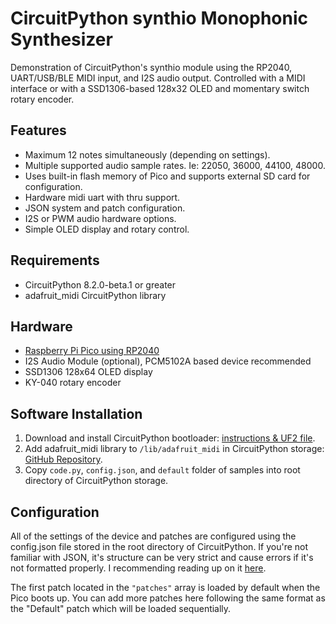 # CircuitPython synthio Monophonic Synthesizer
Demonstration of CircuitPython's synthio module using the RP2040, UART/USB/BLE MIDI input, and I2S audio output. Controlled with a MIDI interface or with a SSD1306-based 128x32 OLED and momentary switch rotary encoder.

## Features

* Maximum 12 notes simultaneously (depending on settings).
* Multiple supported audio sample rates. Ie: 22050, 36000, 44100, 48000.
* Uses built-in flash memory of Pico and supports external SD card for configuration.
* Hardware midi uart with thru support.
* JSON system and patch configuration.
* I2S or PWM audio hardware options.
* Simple OLED display and rotary control.

## Requirements

* CircuitPython 8.2.0-beta.1 or greater
* adafruit_midi CircuitPython library

## Hardware

* [Raspberry Pi Pico using RP2040](https://www.raspberrypi.com/products/raspberry-pi-pico/)
* I2S Audio Module (optional), PCM5102A based device recommended
* SSD1306 128x64 OLED display
* KY-040 rotary encoder

## Software Installation

1. Download and install CircuitPython bootloader: [instructions & UF2 file](https://circuitpython.org/board/raspberry_pi_pico/).
2. Add adafruit_midi library to `/lib/adafruit_midi` in CircuitPython storage: [GitHub Repository](https://github.com/adafruit/Adafruit_CircuitPython_MIDI).
3. Copy `code.py`, `config.json`, and `default` folder of samples into root directory of CircuitPython storage.

## Configuration

All of the settings of the device and patches are configured using the config.json file stored in the root directory of CircuitPython. If you're not familiar with JSON, it's structure can be very strict and cause errors if it's not formatted properly. I recommending reading up on it [here](https://developer.mozilla.org/en-US/docs/Learn/JavaScript/Objects/JSON).

The first patch located in the `"patches"` array is loaded by default when the Pico boots up. You can add more patches here following the same format as the "Default" patch which will be loaded sequentially.
